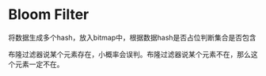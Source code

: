 # Bloom Filter

将数据生成多个hash，放入bitmap中，根据数据hash是否占位判断集合是否包含

布隆过滤器说某个元素存在，小概率会误判。布隆过滤器说某个元素不在，那么这个元素一定不在。
